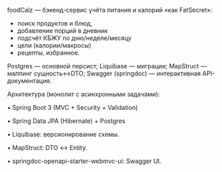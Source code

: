 foodCalz — бэкенд-сервис учёта питания и калорий «как FatSecret»: 
 - поиск продуктов и блюд, 
 - добавление порций в дневник
 - подсчёт КБЖУ по дню/неделе/месяцу
 - цели (калории/макросы)
 - рецепты, избранное.


Postgres — основной персист;
Liquibase — миграции;
MapStruct — маппинг сущность↔️DTO;
Swagger (springdoc) — интерактивная API-документация.

Архитектура (монолит с асинхронными задачами):

 • Spring Boot 3 (MVC + Security + Validation)

 • Spring Data JPA (Hibernate) + Postgres

 • Liquibase: версионирование схемы.

 • MapStruct: DTO ↔️ Entity.

 • springdoc-openapi-starter-webmvc-ui: Swagger UI.

